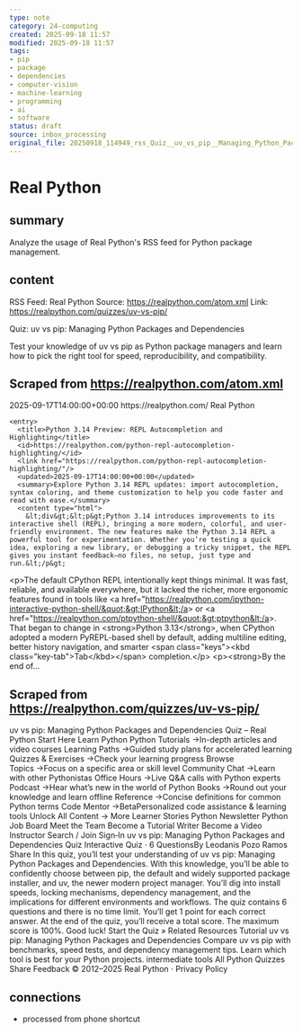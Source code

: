 ```yaml
---
type: note
category: 24-computing
created: 2025-09-18 11:57
modified: 2025-09-18 11:57
tags:
- pip
- package
- dependencies
- computer-vision
- machine-learning
- programming
- ai
- software
status: draft
source: inbox_processing
original_file: 20250918_114949_rss_Quiz__uv_vs_pip__Managing_Python_Packages_and_Depe.txt
---
```



# Real Python

## summary
Analyze the usage of Real Python's RSS feed for Python package management.

## content
RSS Feed: Real Python
Source: https://realpython.com/atom.xml
Link: https://realpython.com/quizzes/uv-vs-pip/

Quiz: uv vs pip: Managing Python Packages and Dependencies

Test your knowledge of uv vs pip as Python package managers and learn how to pick the right tool for speed, reproducibility, and compatibility.

## Scraped from https://realpython.com/atom.xml
<?xml version="1.0" encoding="utf-8"?>
<feed xmlns="http://www.w3.org/2005/Atom">

  <title>Real Python</title>
  <link href="https://realpython.com/atom.xml" rel="self"/>
  <link href="https://realpython.com/"/>
  <updated>2025-09-17T14:00:00+00:00</updated>
  <id>https://realpython.com/</id>
  <author>
    <name>Real Python</name>
  </author>

  
    <entry>
      <title>Python 3.14 Preview: REPL Autocompletion and Highlighting</title>
      <id>https://realpython.com/python-repl-autocompletion-highlighting/</id>
      <link href="https://realpython.com/python-repl-autocompletion-highlighting/"/>
      <updated>2025-09-17T14:00:00+00:00</updated>
      <summary>Explore Python 3.14 REPL updates: import autocompletion, syntax coloring, and theme customization to help you code faster and read with ease.</summary>
      <content type="html">
        &lt;div&gt;&lt;p&gt;Python 3.14 introduces improvements to its interactive shell (REPL), bringing a more modern, colorful, and user-friendly environment. The new features make the Python 3.14 REPL a powerful tool for experimentation. Whether you’re testing a quick idea, exploring a new library, or debugging a tricky snippet, the REPL gives you instant feedback—no files, no setup, just type and run.&lt;/p&gt;
&lt;p&gt;The default CPython REPL intentionally kept things minimal. It was fast, reliable, and available everywhere, but it lacked the richer, more ergonomic features found in tools like &lt;a href=&quot;https://realpython.com/ipython-interactive-python-shell/&quot;&gt;IPython&lt;/a&gt; or &lt;a href=&quot;https://realpython.com/ptpython-shell/&quot;&gt;ptpython&lt;/a&gt;. That began to change in &lt;strong&gt;Python 3.13&lt;/strong&gt;, when CPython adopted a modern PyREPL-based shell by default, adding multiline editing, better history navigation, and smarter &lt;span class=&quot;keys&quot;&gt;&lt;kbd class=&quot;key-tab&quot;&gt;Tab&lt;/kbd&gt;&lt;/span&gt; completion.&lt;/p&gt;
&lt;p&gt;&lt;strong&gt;By the end of...


## Scraped from https://realpython.com/quizzes/uv-vs-pip/
uv vs pip: Managing Python Packages and Dependencies Quiz – Real Python Start&nbsp;Here Learn Python Python Tutorials&nbsp;→In-depth articles and video courses Learning Paths&nbsp;→Guided study plans for accelerated learning Quizzes & Exercises&nbsp;→Check your learning progress Browse Topics&nbsp;→Focus on a specific area or skill level Community Chat&nbsp;→Learn with other Pythonistas Office Hours&nbsp;→Live Q&A calls with Python experts Podcast&nbsp;→Hear what’s new in the world of Python Books&nbsp;→Round out your knowledge and learn offline Reference&nbsp;→Concise definitions for common Python terms Code Mentor&nbsp;→BetaPersonalized code assistance &amp; learning tools Unlock All Content&nbsp;→ More Learner Stories Python Newsletter Python Job Board Meet the Team Become a Tutorial Writer Become a Video Instructor Search / Join Sign&#8209;In uv vs pip: Managing Python Packages and Dependencies Quiz Interactive Quiz ⋅ 6 QuestionsBy Leodanis Pozo Ramos Share In this quiz, you&rsquo;ll test your understanding of uv vs pip: Managing Python Packages and Dependencies. With this knowledge, you&rsquo;ll be able to confidently choose between pip, the default and widely supported package installer, and uv, the newer modern project manager. You&rsquo;ll dig into install speeds, locking mechanisms, dependency management, and the implications for different environments and workflows. The quiz contains 6 questions and there is no time limit. You&rsquo;ll get 1 point for each correct answer. At the end of the quiz, you&rsquo;ll receive a total score. The maximum score is 100%. Good luck! Start the Quiz » Related Resources Tutorial uv vs pip: Managing Python Packages and Dependencies Compare uv vs pip with benchmarks, speed tests, and dependency management tips. Learn which tool is best for your Python projects. intermediate tools All Python Quizzes Share Feedback © 2012–2025 Real&nbsp;Python ⋅ Privacy&nbsp;Policy


## connections
- processed from phone shortcut
